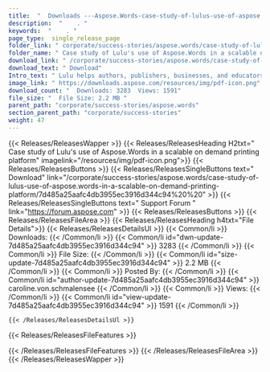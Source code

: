 ```yaml
---
title:  "  Downloads ---Aspose.Words-case-study-of-lulus-use-of-aspose.words-in-a-scalable-on-demand-printing-platform . " 
description:  "    . " 
keywords:  "    . " 
page_type:  single_release_page
folder_link: " corporate/success-stories/aspose.words/case-study-of-lulus-use-of-aspose.words-in-a-scalable-on-demand-printing-platform/"
folder_name: " Case study of Lulu's use of Aspose.Words in a scalable on demand printing platform"
download_link: " /corporate/success-stories/aspose.words/case-study-of-lulus-use-of-aspose.words-in-a-scalable-on-demand-printing-platform/7d485a25aafc4db3955ec3916d344c94"
download_text: " Download"
Intro_text: " Lulu helps authors, publishers, businesses, and educators publish and sell print..."
image_link: " https://downloads.aspose.com/resources/img/pdf-icon.png"
download_count: "  Downloads: 3283  Views: 1591"
file_size: "  File Size: 2.2 MB "
parent_path: "corporate/success-stories/aspose.words"
section_parent_path: "corporate/success-stories"
weight: 47 
---
```


{{< Releases/ReleasesWapper >}}
  {{< Releases/ReleasesHeading H2txt=" Case study of Lulu's use of Aspose.Words in a scalable on demand printing platform" imagelink="/resources/img/pdf-icon.png">}}
  {{< Releases/ReleasesButtons >}}
    {{< Releases/ReleasesSingleButtons text=" Download" link="/corporate/success-stories/aspose.words/case-study-of-lulus-use-of-aspose.words-in-a-scalable-on-demand-printing-platform/7d485a25aafc4db3955ec3916d344c94%20%20" >}}
    {{< Releases/ReleasesSingleButtons text=" Support Forum " link="https://forum.aspose.com" >}}
  {{< Releases/ReleasesButtons >}}
  {{< Releases/ReleasesFileArea >}}
    {{< Releases/ReleasesHeading h4txt="File Details">}}
    {{< Releases/ReleasesDetailsUl >}}
            {{< Common/li  >}} Downloads: {{< /Common/li >}} 
      {{< Common/li id="dwn-update-7d485a25aafc4db3955ec3916d344c94" >}} 3283 {{< /Common/li >}} 
      {{< Common/li  >}} File Size: {{< /Common/li >}} 
      {{< Common/li id="size-update-7d485a25aafc4db3955ec3916d344c94" >}} 2.2 MB {{< /Common/li >}} 
      {{< Common/li  >}} Posted By: {{< /Common/li >}} 
      {{< Common/li id="author-update-7d485a25aafc4db3955ec3916d344c94" >}} caroline.von.schmalensee {{< /Common/li >}} 
      {{< Common/li  >}} Views: {{< /Common/li >}} 
      {{< Common/li id="view-update-7d485a25aafc4db3955ec3916d344c94" >}} 1591 {{< /Common/li >}} 

    {{< /Releases/ReleasesDetailsUl >}}

  {{< Releases/ReleasesFileFeatures >}}
      
  {{< /Releases/ReleasesFileFeatures >}}
 {{< /Releases/ReleasesFileArea >}}
{{< /Releases/ReleasesWapper >}}


